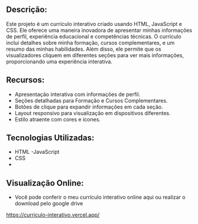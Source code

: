## Descrição:
Este projeto é um currículo interativo criado usando HTML, JavaScript e CSS. Ele oferece uma maneira inovadora de apresentar minhas informações de perfil, experiência educacional e competências técnicas. O currículo inclui detalhes sobre minha formação, cursos complementares, e um resumo das minhas habilidades. Além disso, ele permite que os visualizadores cliquem em diferentes seções para ver mais informações, proporcionando uma experiência interativa.

## Recursos:
- Apresentação interativa com informações de perfil.
- Seções detalhadas para Formação e Cursos Complementares.
- Botões de clique para expandir informações em cada seção.
- Layout responsivo para visualização em dispositivos diferentes.
- Estilo atraente com cores e ícones.

## Tecnologias Utilizadas:
- HTML
-JavaScript
- CSS
- 
## Visualização Online:
- Você pode conferir o meu currículo interativo online aqui ou realizar o download pelo google drive

https://curriculo-interativo.vercel.app/
